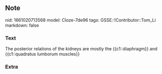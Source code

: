 ## Note
nid: 1661020713568
model: Cloze-7de96
tags: GSSE::!Contributor::Tom_Li
markdown: false

### Text
The posterior relations of the kidneys are mostly the {{c1::diaphragm}} and {{c1::quadratus lumborum muscles}}

### Extra

